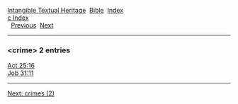 [Intangible Textual Heritage](../../index)  [Bible](../index) 
[Index](index)   
[c Index](_c_)  
  [Previous](c02705)  [Next](c02707) 

------------------------------------------------------------------------

### &lt;crime&gt; 2 entries

[Act 25:16](../kjv/act025.htm#016)  
[Job 31:11](../kjv/job031.htm#011)  

------------------------------------------------------------------------

[Next: crimes (2)](c02707)
